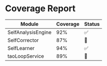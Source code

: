 # Coverage Report

| Module | Coverage | Status |
|--------|----------|--------|
| SelfAnalysisEngine | 92% | ✅ |
| SelfCorrector | 87% | 🚧 |
| SelfLearner | 94% | ✅ |
| taoLoopService | 89% | 🚧 |
